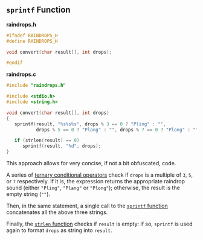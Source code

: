 ## `sprintf` Function

**raindrops.h**

```c
#ifndef RAINDROPS_H
#define RAINDROPS_H

void convert(char result[], int drops);

#endif
```

**raindrops.c**

```c
#include "raindrops.h"

#include <stdio.h>
#include <string.h>

void convert(char result[], int drops)
{
   sprintf(result, "%s%s%s", drops % 3 == 0 ? "Pling" : "",
           drops % 5 == 0 ? "Plang" : "", drops % 7 == 0 ? "Plong" : "");

   if (strlen(result) == 0)
      sprintf(result, "%d", drops);
}
```

This approach allows for very concise, if not a bit obfuscated, code.

A series of [ternary conditional operators][conditional-operator] check if `drops` is a multiple of `3`, `5`, or `7` respectively.
If it is, the expression returns the appropriate raindrop sound (either `"Pling"`, `"Plang"` or `"Plong"`); otherwise, the result is the empty string (`""`).

Then, in the same statement, a single call to the [`sprintf` function][sprintf] concatenates all the above three strings.

Finally, the [`strlen` function][strlen] checks if `result` is empty: if so, `sprintf` is used again to format `drops` as string into `result`.

[conditional-operator]: https://www.geeksforgeeks.org/conditional-or-ternary-operator-in-c/
[sprintf]: https://pubs.opengroup.org/onlinepubs/9699919799/functions/sprintf.html
[strlen]: https://pubs.opengroup.org/onlinepubs/9699919799/functions/strlen.html
